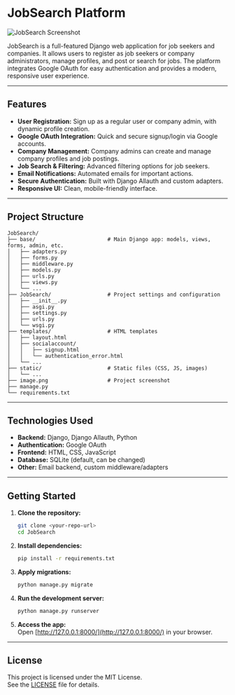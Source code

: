 # JobSearch Platform

![JobSearch Screenshot](image.png)

JobSearch is a full-featured Django web application for job seekers and companies. It allows users to register as job seekers or company administrators, manage profiles, and post or search for jobs. The platform integrates Google OAuth for easy authentication and provides a modern, responsive user experience.

---

## Features

- **User Registration:** Sign up as a regular user or company admin, with dynamic profile creation.
- **Google OAuth Integration:** Quick and secure signup/login via Google accounts.
- **Company Management:** Company admins can create and manage company profiles and job postings.
- **Job Search & Filtering:** Advanced filtering options for job seekers.
- **Email Notifications:** Automated emails for important actions.
- **Secure Authentication:** Built with Django Allauth and custom adapters.
- **Responsive UI:** Clean, mobile-friendly interface.

---

## Project Structure

```
JobSearch/
├── base/                       # Main Django app: models, views, forms, admin, etc.
│   ├── adapters.py
│   ├── forms.py
│   ├── middleware.py
│   ├── models.py
│   ├── urls.py
│   ├── views.py
│   └── ...
├── JobSearch/                  # Project settings and configuration
│   ├── __init__.py
│   ├── asgi.py
│   ├── settings.py
│   ├── urls.py
│   └── wsgi.py
├── templates/                  # HTML templates
│   ├── layout.html
│   ├── socialaccount/
│   │   ├── signup.html
│   │   └── authentication_error.html
│   └── ...
├── static/                     # Static files (CSS, JS, images)
│   └── ...
├── image.png                   # Project screenshot
├── manage.py
└── requirements.txt
```

---

## Technologies Used

- **Backend:** Django, Django Allauth, Python
- **Authentication:** Google OAuth
- **Frontend:** HTML, CSS, JavaScript
- **Database:** SQLite (default, can be changed)
- **Other:** Email backend, custom middleware/adapters

---

## Getting Started

1. **Clone the repository:**
    ```sh
    git clone <your-repo-url>
    cd JobSearch
    ```

2. **Install dependencies:**
    ```sh
    pip install -r requirements.txt
    ```

3. **Apply migrations:**
    ```sh
    python manage.py migrate
    ```

4. **Run the development server:**
    ```sh
    python manage.py runserver
    ```

5. **Access the app:**  
   Open [http://127.0.0.1:8000/](http://127.0.0.1:8000/) in your browser.

---

## License

This project is licensed under the MIT License.  
See the [LICENSE](LICENSE) file for details.
